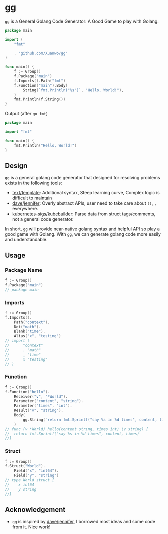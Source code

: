 # gg

`gg` is a General Golang Code Generator: A Good Game to play with Golang.

```go
package main

import (
	"fmt"

	. "github.com/Xuanwo/gg"
)

func main() {
	f := Group()
	f.Package("main")
	f.Imports().Path("fmt")
	f.Function("main").Body(
		String(`fmt.Println("%s")`, "Hello, World!"),
	)
	fmt.Println(f.String())
}
```

Output (after `go fmt`)

```go
package main

import "fmt"

func main() {
	fmt.Println("Hello, World!")
}
```

## Design

`gg` is a general golang code generator that designed for resolving problems exists in the following tools:

- [text/template](https://pkg.go.dev/text/template): Additional syntax, Steep learning curve, Complex logic is difficult to maintain
- [dave/jennifer](https://github.com/dave/jennifer): Overly abstract APIs, user need to take care about `()`, `,` everywhere.
- [kubernetes-sigs/kubebuilder](https://github.com/kubernetes-sigs/kubebuilder): Parse data from struct tags/comments, not a general code generator.

In short, `gg` will provide near-native golang syntax and helpful API so play a good game with Golang. With `gg`, we can generate golang code more easily and understandable.

## Usage

### Package Name

```go
f := Group()
f.Package("main")
// package main
```

### Imports

```go
f := Group()
f.Imports().
    Path("context").
	Dot("math").
	Blank("time").
	Alias("x", "testing")
// import (
//      "context"
//      . "math"
//      _ "time"
//      x "testing"
// )
```

### Function

```go
f := Group()
f.Function("hello").
    Receiver("v", "*World").
    Parameter("content", "string").
    Parameter("times", "int").
	Result("v", "string").
	Body(
		gg.String(`return fmt.Sprintf("say %s in %d times", content, times)`),
    )
// func (v *World) hello(content string, times int) (v string) {
//  return fmt.Sprintf("say %s in %d times", content, times)
//}
```

### Struct

```go
f := Group()
f.Struct("World").
	Field("x", "int64").
	Field("y", "string")
// type World struct {
//    x int64
//    y string
//}
```

## Acknowledgement

- `gg` is inspired by [dave/jennifer](https://github.com/dave/jennifer), I borrowed most ideas and some code from it. Nice work!
